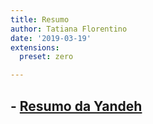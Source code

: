 ```yaml
---
title: Resumo
author: Tatiana Florentino
date: '2019-03-19'
extensions:
  preset: zero

---
```


<h2 id="resumo-da-yandeh">-   <a href="https://stackedit.io/README.md">Resumo da Yandeh</a></h2>

